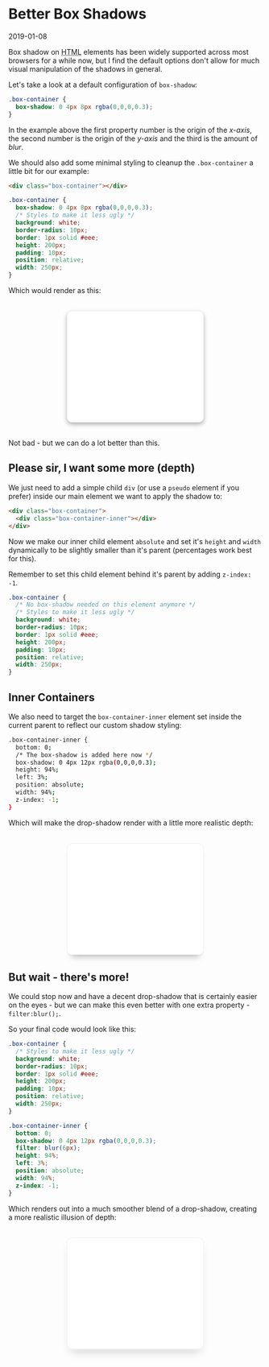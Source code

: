 # Better Box Shadows

2019-01-08

<style>
  .message {
      position: relative;
      z-index: 1;
  }
  .box-container,
  .box-container-depth {
    background: white;
    box-shadow: 0 4px 8px rgba(0,0,0,0.3);
    border: 1px solid #eee;
    border-radius: 10px;
    margin: 2rem auto;
    padding: 10px;
    position: relative;
    height: 200px;
    width: 250px;
  }
  .box-container-depth { box-shadow: none; }
  .box-container-depth .box-container-depth-inner {
    bottom: 0;
    box-shadow: 0 4px 12px rgba(0,0,0,0.3);
    content:'';
    position: absolute;
    width: 94%;
    height: 94%;
    left: 3%;
    z-index: -1;
  }
  .box-container-depth-inner.blur {
      filter: blur(6px);
  }
</style>

Box shadow on <abbr title="hypertext markup language">HTML</abbr> elements has been widely supported across most browsers for a while now, but I find the default options don't allow for much visual manipulation of the shadows in general.

Let's take a look at a default configuration of `box-shadow`:

~~~css
.box-container {
  box-shadow: 0 4px 8px rgba(0,0,0,0.3);
}
~~~

In the example above the first property number is the origin of the *x-axis*, the second number is the origin of the *y-axis* and the third is the amount of *blur*.

We should also add some minimal styling to cleanup the `.box-container` a little bit for our example:

~~~html
<div class="box-container"></div>
~~~

~~~css
.box-container {
  box-shadow: 0 4px 8px rgba(0,0,0,0.3);
  /* Styles to make it less ugly */
  background: white;
  border-radius: 10px;
  border: 1px solid #eee;
  height: 200px;
  padding: 10px;
  position: relative;
  width: 250px;
}
~~~

Which would render as this:


<div class="box-container"></div>


Not bad - but we can do a lot better than this.

## Please sir, I want some more (depth)

We just need to add a simple child `div` (or use a `pseudo` element if you prefer) inside our main element we want to apply the shadow to:

~~~html
<div class="box-container">
  <div class="box-container-inner"></div>
</div>
~~~

Now we make our inner child element `absolute` and set it's `height` and `width` dynamically to be slightly smaller than it's parent (percentages work best for this). 

Remember to set this child element behind it's parent by adding `z-index: -1`.

~~~css
.box-container {
  /* No box-shadow needed on this element anymore */
  /* Styles to make it less ugly */
  background: white;
  border-radius: 10px;
  border: 1px solid #eee;
  height: 200px;
  padding: 10px;
  position: relative;
  width: 250px;
}
~~~

## Inner Containers

We also need to target the `box-container-inner` element set inside the current parent to reflect our custom shadow styling:

~~~sh
.box-container-inner {
  bottom: 0;
  /* The box-shadow is added here now */
  box-shadow: 0 4px 12px rgba(0,0,0,0.3);
  height: 94%;
  left: 3%;
  position: absolute;
  width: 94%;
  z-index: -1;
}
~~~

Which will make the drop-shadow render with a little more realistic depth:


<div class="box-container-depth"><span class="box-container-depth-inner"></span></div>

## But wait - there's more!

We could stop now and have a decent drop-shadow that is certainly easier on the eyes - but we can make this even better with one extra property - `filter:blur();`. 

So your final code would look like this:

~~~css
.box-container {
  /* Styles to make it less ugly */
  background: white;
  border-radius: 10px;
  border: 1px solid #eee;
  height: 200px;
  padding: 10px;
  position: relative;
  width: 250px;
}

.box-container-inner {
  bottom: 0;
  box-shadow: 0 4px 12px rgba(0,0,0,0.3);
  filter: blur(6px);
  height: 94%;
  left: 3%;
  position: absolute;
  width: 94%;
  z-index: -1;
}
~~~

Which renders out into a much smoother blend of a drop-shadow, creating a more realistic illusion of depth:


<div class="box-container-depth">
  <span class="box-container-depth-inner blur"></span>
</div>


